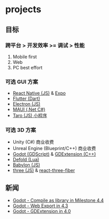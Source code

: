 # projects

## 目标

### 跨平台 > 开发效率 >= 调试 > 性能

1. Mobile first
2. Web
3. PC best effort

### 可选 GUI 方案

- [React Native (JS)](https://github.com/facebook/react-native.git) & [Expo](https://github.com/expo/expo.git)
- [Flutter (Dart)](https://github.com/flutter/flutter.git)
- [Electron (JS)](https://github.com/electron/electron.git)
- [MAUI (.Net C#)](https://github.com/dotnet/maui.git)
- [Taro (JS) 小程序](https://github.com/NervJS/taro.git)

### 可选 3D 方案

- Unity (C#) 商业收费
- Unreal Engine (Blueprint/C++) 商业收费
- [Godot (GDScript)](https://github.com/godotengine/godot.git) & [GDExtension (C++)](https://github.com/godotengine/godot-cpp.git)
- [Defold (Lua)](https://github.com/defold/defold.git)
- [Babylon (JS)](https://github.com/BabylonJS/Babylon.js.git)
- [three (JS)](https://github.com/mrdoob/three.js.git) & [react-three-fiber](https://github.com/pmndrs/react-three-fiber.git)

## 新闻

- [Godot - Compile as library in Milestone 4.4](https://github.com/godotengine/godot/pull/90510)
- [Godot - Web Export in 4.3](https://godotengine.org/article/progress-report-web-export-in-4-3/)
- [Godot - GDExtension in 4.0](https://godotengine.org/article/introducing-gd-extensions/)
